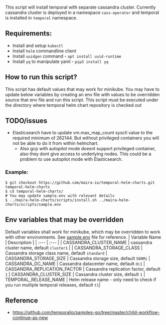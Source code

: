 This script will install temporal with separate cassandra cluster.
Currently cassandra cluster is deployed in a namespace `cass-operator` and temporal is installed in `temporal` namespace.

## Requirements:
* Install and setup `kubectl`
* Install `helm` commandline client
* Install `uuidgen` command - `apt install uuid-runtime`
* Install `yq` to manipulate yaml - `pip3 install yq`

## How to run this script?
This script has default values that may work for minikube.
You may have to update below variables by creating an env file with values to be overridden
source that env file and run this script.
This script must be executed under the directory where temporal helm chart repository is checked out

## TODO/issues
* Elasticsearch have to update vm.max_map_count sysctl value to the required minimum of 262144. But without privileged containers you will not be able to do it from within helmchart. 
  * Also gcp with autopilot mode doesnt support privileged container, also they dont give access to underlying nodes. This could be a problem to use autopilot mode with Elasticsearch.

### Example:
```
$ git checkout https://github.com/maira-io/temporal-helm-charts.git temporal-helm-charts
$ cd temporal-helm-charts/
# You may update sample.env with relevant details
$ ../maira-helm-charts/scripts/install.sh ../maira-helm-charts/scripts/sample.env
```

## Env variables that may be overridden
Default variables shall work for minikube, which may be overridden to work with other environments. See [sample.env](sample.env) file for reference.
| Variable Name | Description |
| :--- | :--- |
| CASSANDRA_CLUSTER_NAME | cassandra cluster name, default `cluster1` |
| CASSANDRA_STORAGE_CLASS | Cassandra storage class name, default `standard`
| CASSANDRA_STORAGE_SIZE |  Cassandra storage size, default `500Mi`
| CASSANDRA_DC_NAME  | Cassandra datacenter name, default `dc1`
| CASSANDRA_REPLICATION_FACTOR | Cassandra replication factor, default `1`
| CASSANDRA_CLUSTER_SIZE | Cassandra cluster size, default `1`
| TEMPORAL_RELEASE_NAME | Helm release name - only need to check if you run multiple temporal releases, default `t1`|

## Reference
* https://github.com/temporalio/samples-go/tree/master/child-workflow-continue-as-new
